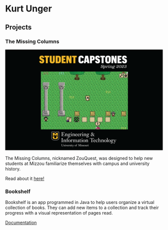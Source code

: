 # Kurt Unger

## Projects

### The Missing Columns

![ZouQuest Screenshot](images/ZQ.png "ZouQuest")

The Missing Columns, nicknamed ZouQuest, was designed to help new students at Mizzou familiarize themselves with campus and university history.

Read about it [here!](https://engineering.missouri.edu/2023/information-technology-students-create-mizzou-trivia-game-for-capstone-project/)

### Bookshelf

Bookshelf is an app programmed in Java to help users organize a virtual collection of books. They can add new items to a collection and track their progress with a visual representation of pages read.

[Documentation](https://github.com/KurtU0/bookshelf)

